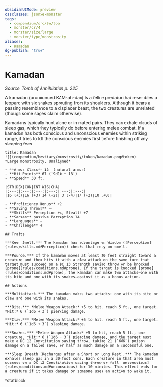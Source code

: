 ```yaml
---
obsidianUIMode: preview
cssclasses: json5e-monster
tags:
  - compendium/src/5e/toa
  - monster/cr/4
  - monster/size/large
  - monster/type/monstrosity
aliases:
  - Kamadan
dg-publish: "true"
---
```

# Kamadan
*Source: Tomb of Annihilation p. 225*  

A kamadan (pronounced KAM-ah-dan) is a feline predator that resembles a leopard with six snakes sprouting from its shoulders. Although it bears a passing resemblance to a displacer beast, the two creatures are unrelated (though some sages claim otherwise).

Kamadans typically hunt alone or in mated pairs. They can exhale clouds of sleep gas, which they typically do before entering melee combat. If a kamadan has both conscious and unconscious enemies within striking range, it tries to kill the conscious enemies first before finishing off any sleeping foes.

```ad-statblock
title: Kamadan
![](compendium/bestiary/monstrosity/token/kamadan.png#token)
*Large monstrosity, Unaligned*

- **Armor Class** 13  (natural armor)
- **Hit Points** 67 (`9d10 + 18`)
- **Speed** 30 ft.

|STR|DEX|CON|INT|WIS|CHA|
|:---:|:---:|:---:|:---:|:---:|:---:|
|16 (+3)|16 (+3)|14 (+2)| 3 (-4)|14 (+2)|10 (+0)|

- **Proficiency Bonus** +2
- **Saving Throws** ⏤
- **Skills** Perception +4, Stealth +7
- **Senses** passive Perception 14
- **Languages** —
- **Challenge** 4

## Traits

***Keen Smell.*** The kamadan has advantage on Wisdom ([Perception](rules/skills.md#Perception)) checks that rely on smell.

***Pounce.*** If the kamadan moves at least 20 feet straight toward a creature and then hits it with a claw attack on the same turn that target must succeed on a DC 13 Strength saving throw or be knocked [prone](rules/conditions.md#prone). If the target is knocked [prone](rules/conditions.md#prone), the kamadan can make two attacks—one with its bite and one with its snakes—against it as a bonus action.

## Actions

***Multiattack.*** The kamadan makes two attacks: one with its bite or claw and one with its snakes.

***Bite.*** *Melee Weapon Attack:* +5 to hit, reach 5 ft., one target. *Hit:* 6 (`1d6 + 3`) piercing damage.

***Claw.*** *Melee Weapon Attack:* +5 to hit, reach 5 ft., one target. *Hit:* 6 (`1d6 + 3`) slashing damage.

***Snakes.*** *Melee Weapon Attack:* +5 to hit, reach 5 ft., one creature. *Hit:* 6 (`1d6 + 3`) piercing damage, and the target must make a DC 12 Constitution saving throw, taking 21 (`6d6`) poison damage on a failed save, or half as much damage on a successful one.

***Sleep Breath (Recharges after a Short or Long Rest).*** The kamadan exhales sleep gas in a 30-foot cone. Each creature in that area must succeed on a DC 12 Constitution saving throw or fall [unconscious](rules/conditions.md#unconscious) for 10 minutes. This effect ends for a creature if it takes damage or someone uses an action to wake it.
```
^statblock
